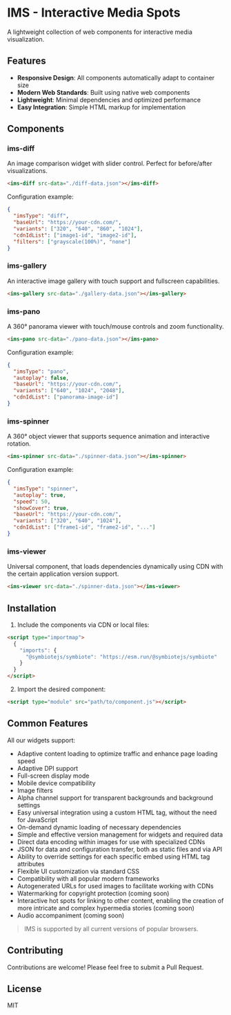 # IMS - Interactive Media Spots

A lightweight collection of web components for interactive media visualization.

## Features

- **Responsive Design**: All components automatically adapt to container size
- **Modern Web Standards**: Built using native web components
- **Lightweight**: Minimal dependencies and optimized performance
- **Easy Integration**: Simple HTML markup for implementation

## Components

### ims-diff
An image comparison widget with slider control. Perfect for before/after visualizations.

```html
<ims-diff src-data="./diff-data.json"></ims-diff>
```

Configuration example:
```json
{
  "imsType": "diff",
  "baseUrl": "https://your-cdn.com/",
  "variants": ["320", "640", "860", "1024"],
  "cdnIdList": ["image1-id", "image2-id"],
  "filters": ["grayscale(100%)", "none"]
}
```

### ims-gallery
An interactive image gallery with touch support and fullscreen capabilities.

```html
<ims-gallery src-data="./gallery-data.json"></ims-gallery>
```

### ims-pano
A 360° panorama viewer with touch/mouse controls and zoom functionality.

```html
<ims-pano src-data="./pano-data.json"></ims-pano>
```

Configuration example:
```json
{
  "imsType": "pano",
  "autoplay": false,
  "baseUrl": "https://your-cdn.com/",
  "variants": ["640", "1024", "2048"],
  "cdnIdList": ["panorama-image-id"]
}
```

### ims-spinner
A 360° object viewer that supports sequence animation and interactive rotation.

```html
<ims-spinner src-data="./spinner-data.json"></ims-spinner>
```

Configuration example:
```json
{
  "imsType": "spinner",
  "autoplay": true,
  "speed": 50,
  "showCover": true,
  "baseUrl": "https://your-cdn.com/",
  "variants": ["320", "640", "1024"],
  "cdnIdList": ["frame1-id", "frame2-id", "..."]
}
```

### ims-viewer
Universal component, that loads dependencies dynamically using CDN with the certain application version support.

```html
<ims-viewer src-data="./spinner-data.json"></ims-viewer>
```

## Installation

1. Include the components via CDN or local files:
```html
<script type="importmap">
  {
    "imports": {
      "@symbiotejs/symbiote": "https://esm.run/@symbiotejs/symbiote"
    }
  }
</script>
```

2. Import the desired component:
```html
<script type="module" src="path/to/component.js"></script>
```

## Common Features

All our widgets support:

- Adaptive content loading to optimize traffic and enhance page loading speed
- Adaptive DPI support
- Full-screen display mode
- Mobile device compatibility
- Image filters
- Alpha channel support for transparent backgrounds and background settings
- Easy universal integration using a custom HTML tag, without the need for JavaScript
- On-demand dynamic loading of necessary dependencies
- Simple and effective version management for widgets and required data
- Direct data encoding within images for use with specialized CDNs
- JSON for data and configuration transfer, both as static files and via API
- Ability to override settings for each specific embed using HTML tag attributes
- Flexible UI customization via standard CSS
- Compatibility with all popular modern frameworks
- Autogenerated URLs for used images to facilitate working with CDNs
- Watermarking for copyright protection (coming soon)
- Interactive hot spots for linking to other content, enabling the creation of more intricate and complex hypermedia stories (coming soon)
- Audio accompaniment (coming soon)

> IMS is supported by all current versions of popular browsers.

## Contributing

Contributions are welcome! Please feel free to submit a Pull Request.

## License

MIT